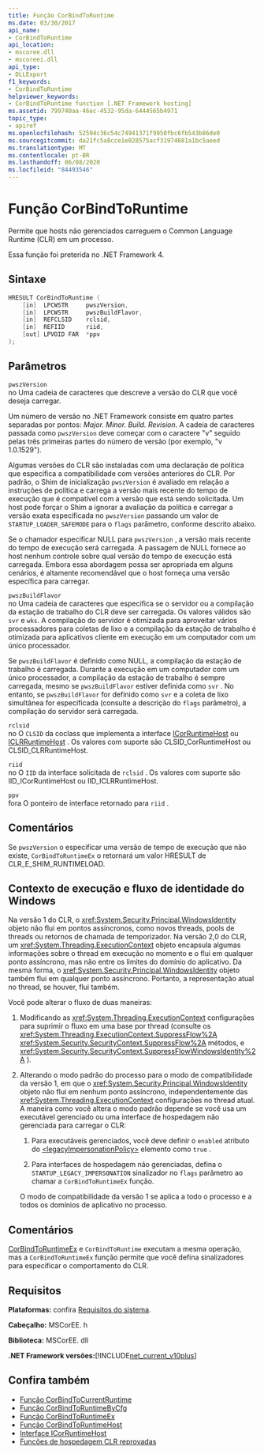 ```yaml
---
title: Função CorBindToRuntime
ms.date: 03/30/2017
api_name:
- CorBindToRuntime
api_location:
- mscoree.dll
- mscoreei.dll
api_type:
- DLLExport
f1_keywords:
- CorBindToRuntime
helpviewer_keywords:
- CorBindToRuntime function [.NET Framework hosting]
ms.assetid: 799740aa-46ec-4532-95da-6444565b4971
topic_type:
- apiref
ms.openlocfilehash: 52594c36c54c74941371f9950fbc6fb543b86de0
ms.sourcegitcommit: da21fc5a8cce1e028575acf31974681a1bc5aeed
ms.translationtype: MT
ms.contentlocale: pt-BR
ms.lasthandoff: 06/08/2020
ms.locfileid: "84493546"
---
```

# <a name="corbindtoruntime-function"></a>Função CorBindToRuntime
Permite que hosts não gerenciados carreguem o Common Language Runtime (CLR) em um processo.  
  
 Essa função foi preterida no .NET Framework 4.  
  
## <a name="syntax"></a>Sintaxe  
  
```cpp  
HRESULT CorBindToRuntime (  
    [in]  LPCWSTR     pwszVersion,
    [in]  LPCWSTR     pwszBuildFlavor,
    [in]  REFCLSID    rclsid,
    [in]  REFIID      riid,
    [out] LPVOID FAR  *ppv  
);  
```  
  
## <a name="parameters"></a>Parâmetros  
 `pwszVersion`  
 no Uma cadeia de caracteres que descreve a versão do CLR que você deseja carregar.  
  
 Um número de versão no .NET Framework consiste em quatro partes separadas por pontos: *Major. Minor. Build. Revision*. A cadeia de caracteres passada como `pwszVersion` deve começar com o caractere "v" seguido pelas três primeiras partes do número de versão (por exemplo, "v 1.0.1529").  
  
 Algumas versões do CLR são instaladas com uma declaração de política que especifica a compatibilidade com versões anteriores do CLR. Por padrão, o Shim de inicialização `pwszVersion` é avaliado em relação a instruções de política e carrega a versão mais recente do tempo de execução que é compatível com a versão que está sendo solicitada. Um host pode forçar o Shim a ignorar a avaliação da política e carregar a versão exata especificada no `pwszVersion` passando um valor de `STARTUP_LOADER_SAFEMODE` para o `flags` parâmetro, conforme descrito abaixo.  
  
 Se o chamador especificar NULL para `pwszVersion` , a versão mais recente do tempo de execução será carregada. A passagem de NULL fornece ao host nenhum controle sobre qual versão do tempo de execução está carregada. Embora essa abordagem possa ser apropriada em alguns cenários, é altamente recomendável que o host forneça uma versão específica para carregar.  
  
 `pwszBuildFlavor`  
 no Uma cadeia de caracteres que especifica se o servidor ou a compilação da estação de trabalho do CLR deve ser carregada. Os valores válidos são `svr` e `wks`. A compilação do servidor é otimizada para aproveitar vários processadores para coletas de lixo e a compilação da estação de trabalho é otimizada para aplicativos cliente em execução em um computador com um único processador.  
  
 Se `pwszBuildFlavor` é definido como NULL, a compilação da estação de trabalho é carregada. Durante a execução em um computador com um único processador, a compilação da estação de trabalho é sempre carregada, mesmo se `pwszBuildFlavor` estiver definida como `svr` . No entanto, se `pwszBuildFlavor` for definido como `svr` e a coleta de lixo simultânea for especificada (consulte a descrição do `flags` parâmetro), a compilação do servidor será carregada.  
  
 `rclsid`  
 no O `CLSID` da coclass que implementa a interface [ICorRuntimeHost](icorruntimehost-interface.md) ou [ICLRRuntimeHost](iclrruntimehost-interface.md) . Os valores com suporte são CLSID_CorRuntimeHost ou CLSID_CLRRuntimeHost.  
  
 `riid`  
 no O `IID` da interface solicitada de `rclsid` . Os valores com suporte são IID_ICorRuntimeHost ou IID_ICLRRuntimeHost.  
  
 `ppv`  
 fora O ponteiro de interface retornado para `riid` .  
  
## <a name="remarks"></a>Comentários  
 Se `pwszVersion` o especificar uma versão de tempo de execução que não existe, `CorBindToRuntimeEx` o retornará um valor HRESULT de CLR_E_SHIM_RUNTIMELOAD.  
  
## <a name="execution-context-and-flow-of-windows-identity"></a>Contexto de execução e fluxo de identidade do Windows  
 Na versão 1 do CLR, o <xref:System.Security.Principal.WindowsIdentity> objeto não flui em pontos assíncronos, como novos threads, pools de threads ou retornos de chamada de temporizador. Na versão 2,0 do CLR, um <xref:System.Threading.ExecutionContext> objeto encapsula algumas informações sobre o thread em execução no momento e o flui em qualquer ponto assíncrono, mas não entre os limites do domínio do aplicativo. Da mesma forma, o <xref:System.Security.Principal.WindowsIdentity> objeto também flui em qualquer ponto assíncrono. Portanto, a representação atual no thread, se houver, flui também.  
  
 Você pode alterar o fluxo de duas maneiras:  
  
1. Modificando as <xref:System.Threading.ExecutionContext> configurações para suprimir o fluxo em uma base por thread (consulte os <xref:System.Threading.ExecutionContext.SuppressFlow%2A> <xref:System.Security.SecurityContext.SuppressFlow%2A> métodos, e <xref:System.Security.SecurityContext.SuppressFlowWindowsIdentity%2A> ).  
  
2. Alterando o modo padrão do processo para o modo de compatibilidade da versão 1, em que o <xref:System.Security.Principal.WindowsIdentity> objeto não flui em nenhum ponto assíncrono, independentemente das <xref:System.Threading.ExecutionContext> configurações no thread atual. A maneira como você altera o modo padrão depende se você usa um executável gerenciado ou uma interface de hospedagem não gerenciada para carregar o CLR:  
  
    1. Para executáveis gerenciados, você deve definir o `enabled` atributo do [\<legacyImpersonationPolicy>](../../configure-apps/file-schema/runtime/legacyimpersonationpolicy-element.md) elemento como `true` .  
  
    2. Para interfaces de hospedagem não gerenciadas, defina o `STARTUP_LEGACY_IMPERSONATION` sinalizador no `flags` parâmetro ao chamar a `CorBindToRuntimeEx` função.  
  
     O modo de compatibilidade da versão 1 se aplica a todo o processo e a todos os domínios de aplicativo no processo.  
  
## <a name="remarks"></a>Comentários  
 [CorBindToRuntimeEx](corbindtoruntimeex-function.md) e `CorBindToRuntime` executam a mesma operação, mas a `CorBindToRuntimeEx` função permite que você defina sinalizadores para especificar o comportamento do CLR.  
  
## <a name="requirements"></a>Requisitos  
 **Plataformas:** confira [Requisitos do sistema](../../get-started/system-requirements.md).  
  
 **Cabeçalho:** MSCorEE. h  
  
 **Biblioteca:** MSCorEE. dll  
  
 **.NET Framework versões:**[!INCLUDE[net_current_v10plus](../../../../includes/net-current-v10plus-md.md)]  
  
## <a name="see-also"></a>Confira também

- [Função CorBindToCurrentRuntime](corbindtocurrentruntime-function.md)
- [Função CorBindToRuntimeByCfg](corbindtoruntimebycfg-function.md)
- [Função CorBindToRuntimeEx](corbindtoruntimeex-function.md)
- [Função CorBindToRuntimeHost](corbindtoruntimehost-function.md)
- [Interface ICorRuntimeHost](icorruntimehost-interface.md)
- [Funções de hospedagem CLR reprovadas](deprecated-clr-hosting-functions.md)
